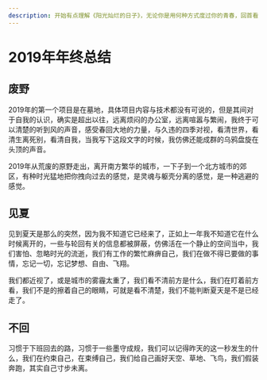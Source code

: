 ```yaml
---
description: 开始有点理解《阳光灿烂的日子》，无论你是用何种方式度过你的青春，回首看到的都是荒诞与浪费。
---
```


# 2019年年终总结

## 废野

2019年的第一个项目是在墓地，具体项目内容与技术都没有可说的，但是其间对于自我的认识，确实是超出以往，远离烦闷的办公室，远离喧嚣与繁闹，我终于可以清楚的听到风的声音，感受春回大地的力量，与久违的四季对视，看清世界，看清生离死别，看清自我，当我写下这段文字的时候，我仿佛还能成群的乌鸦盘旋在头顶的声音。

2019年从荒废的原野走出，离开南方繁华的城市，一下子到一个北方城市的郊区，有种时光猛地把你拽向过去的感觉，是灵魂与躯壳分离的感觉，是一种逃避的感觉。

## 见夏

见到夏天是那么的突然，因为我不知道它已经来了，正如上一年我不知道它在什么时候离开的，一些与轮回有关的信息都被屏蔽，仿佛活在一个静止的空间当中，我们害怕、忽略时光的流逝，我们有工作的繁忙麻痹自己，我们在做不得已要做的事情，忘记一切，忘记梦想、自由、飞翔。

我们都近视了，或是城市的雾霾太重了，我们看不清前方是什么，我们在盯着前方看，我们不是的擦着自己的眼睛，可就是看不清楚，我们不能判断夏天是不是已经走了。

## 不回

习惯于下班回去的路，习惯于一些墨守成规，我们可以记得昨天的这一秒发生的什么，我们在约束自己，在束缚自己，我们给自己画好天空、草地、飞鸟，我们假装奔跑，其实自己寸步未离。



